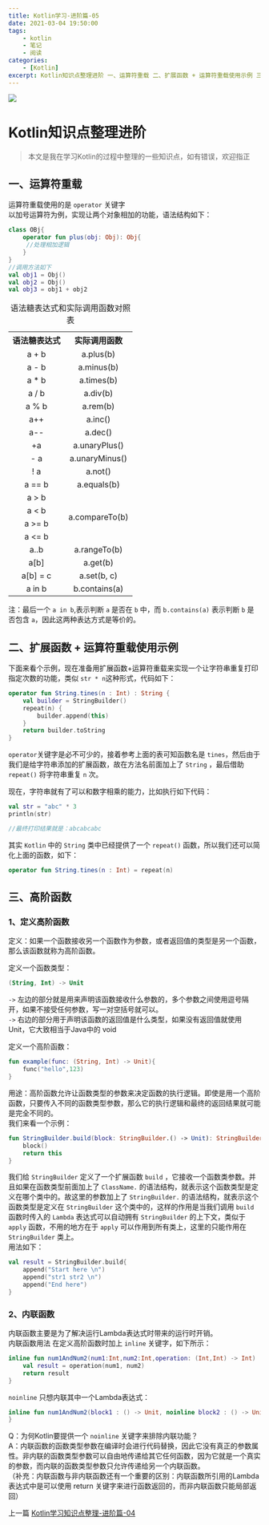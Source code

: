 ```yaml
---
title: Kotlin学习-进阶篇-05
date: 2021-03-04 19:50:00
tags:
    - kotlin
    - 笔记
    - 阅读
categories: 
    - [Kotlin]
excerpt: Kotlin知识点整理进阶 一、运算符重载 二、扩展函数 + 运算符重载使用示例 三、高阶函数 1、定义高阶函数 2、内联函数
---
```

![](https://p3-juejin.byteimg.com/tos-cn-i-k3u1fbpfcp/16bc39bfcece47bd96edee5511fb1ca8~tplv-k3u1fbpfcp-watermark.image)
# Kotlin知识点整理进阶
>本文是我在学习Kotlin的过程中整理的一些知识点，如有错误，欢迎指正
## 一、运算符重载
运算符重载使用的是 `operator` 关键字  
以加号运算符为例，实现让两个对象相加的功能，语法结构如下：
```kotlin
class OBj{
    operator fun plus(obj: Obj): Obj{
     //处理相加逻辑
    } 
}
//调用方法如下
val obj1 = Obj()
val obj2 = Obj()
val obj3 = obj1 + obj2 
```
<table width="400">
    <caption>语法糖表达式和实际调用函数对照表</caption>
    <tr>
        <th>语法糖表达式</th>
        <th>实际调用函数</th>
    </tr>
    <tr>
        <td align="center">a + b</td>
        <td align="center">a.plus(b)</td>
    </tr>
    <tr>
        <td align="center">a - b</td>
        <td align="center">a.minus(b)</td>
    </tr>
    <tr>
        <td align="center">a * b</td>
        <td align="center">a.times(b)</td>
    </tr>
    <tr>
        <td align="center">a / b</td>
        <td align="center">a.div(b)</td>
    </tr>
    <tr>
        <td align="center">a % b</td>
        <td align="center">a.rem(b)</td>
    </tr>
    <tr>
        <td align="center">a++</td>
        <td align="center">a.inc()</td>
    </tr>
    <tr>
        <td align="center">a--</td>
        <td align="center">a.dec()</td>
    </tr>
    <tr>
        <td align="center">+a</td>
        <td align="center">a.unaryPlus()</td>
    </tr>
    <tr>
        <td align="center">- a</td>
        <td align="center">a.unaryMinus()</td>
    </tr>
    <tr>
        <td align="center">! a</td>
        <td align="center">a.not()</td>
    </tr>
    <tr>
        <td align="center">a == b</td>
        <td align="center">a.equals(b)</td>
    </tr>
    <tr>
        <td align="center">a > b </td>
        <td align="center" rowspan="4">a.compareTo(b)</td>
    </tr>
    <tr>
        <td align="center">a < b</td>
    </tr>
    <tr>
        <td align="center">a >= b</td>
    </tr>
    <tr>
        <td align="center">a <= b</td>
    </tr>
    <tr>
        <td align="center">a..b</td>
        <td align="center">a.rangeTo(b)</td>
    </tr>
    <tr>
        <td align="center">a[b]</td>
        <td align="center">a.get(b)</td>
    </tr>
    <tr>
        <td align="center">a[b] = c</td>
        <td align="center">a.set(b, c)</td>
    </tr>
    <tr>
        <td align="center">a in b</td>
        <td align="center">b.contains(a)</td>
    </tr>
</table>

注：最后一个 `a in b`,表示判断 `a` 是否在 `b` 中，而 `b.contains(a)` 表示判断 `b` 是否包含 `a`，因此这两种表达方式是等价的。

## 二、扩展函数 + 运算符重载使用示例
下面来看个示例，现在准备用扩展函数+运算符重载来实现一个让字符串重复打印指定次数的功能，类似 `str * n`这种形式，代码如下：  
```kotlin
operator fun String.tines(n : Int) : String {
    val builder = StringBuilder()
    repeat(n) {
        builder.append(this)
    }
    return builder.toString
}
```
`operator`关键字是必不可少的，接着参考上面的表可知函数名是 `tines`，然后由于我们是给字符串添加的扩展函数，故在方法名前面加上了 `String` ，最后借助 `repeat()` 将字符串重复 `n` 次。  

现在，字符串就有了可以和数字相乘的能力，比如执行如下代码：
```kotlin
val str = "abc" * 3
println(str)

//最终打印结果就是：abcabcabc
```
其实 `Kotlin` 中的 `String` 类中已经提供了一个 `repeat()` 函数，所以我们还可以简化上面的函数，如下：
```kotlin
operator fun String.tines(n : Int) = repeat(n)
```


## 三、高阶函数
### 1、定义高阶函数
定义：如果一个函数接收另一个函数作为参数，或者返回值的类型是另一个函数，那么该函数就称为高阶函数。  

定义一个函数类型：
```kotlin
(String, Int) -> Unit
```
`->` 左边的部分就是用来声明该函数接收什么参数的，多个参数之间使用逗号隔开，如果不接受任何参数，写一对空括号就可以。  
`->` 右边的部分用于声明该函数的返回值是什么类型，如果没有返回值就使用 Unit，它大致相当于Java中的 void  

定义一个高阶函数：
```kotlin
fun example(func: (String, Int) -> Unit){
    func("hello",123)
}
```
用途：高阶函数允许让函数类型的参数来决定函数的执行逻辑。即使是用一个高阶函数，只要传入不同的函数类型参数，那么它的执行逻辑和最终的返回结果就可能是完全不同的。  
我们来看一个示例：
```kotlin
fun StringBuilder.build(block: StringBuilder.() -> Unit): StringBuilder{
    block()
    return this
} 
```
我们给 `StringBuilder` 定义了一个扩展函数 `build` ，它接收一个函数类参数。并且如果在函数类型前面加上了 `ClassName.` 的语法结构，就表示这个函数类型是定义在哪个类中的。故这里的参数加上了 `StringBuilder.` 的语法结构，就表示这个函数类型是定义在 `StringBuilder` 这个类中的，这样的作用是当我们调用 `build` 函数时传入的 `Lambda` 表达式可以自动拥有 `StringBuilder` 的上下文，类似于 `apply` 函数，不用的地方在于 `apply` 可以作用到所有类上，这里的只能作用在 `StringBuilder` 类上。  
用法如下：
```kotlin
val result = StringBuilder.build{
    append("Start here \n")
    append("str1 str2 \n")
    append("End here")
}
```

### 2、内联函数
内联函数主要是为了解决运行Lambda表达式时带来的运行时开销。  
内联函数用法 在定义高阶函数时加上 `inline` 关键字，如下所示：
```kotlin
inline fun num1AndNum2(num1:Int,num2:Int,operation: (Int,Int) -> Int) : Int{
    val result = operation(num1, num2)
    return result
}
```
`noinline` 只想内联其中一个Lambda表达式：
```kotlin
inline fun num1AndNum2(block1 : () -> Unit, noinline block2 : () -> Unit){
}
```
Q：为何Kotlin要提供一个 `noinline` 关键字来排除内联功能？  
A：内联函数的函数类型参数在编译时会进行代码替换，因此它没有真正的参数属性。非内联的函数类型参数可以自由地传递给其它任何函数，因为它就是一个真实的参数，而内联的函数类型参数只允许传递给另一个内联函数。  
（补充：内联函数与非内联函数还有一个重要的区别：内联函数所引用的Lambda表达式中是可以使用 return 关键字来进行函数返回的，而非内联函数只能局部返回）  

上一篇 [Kotlin学习知识点整理-进阶篇-04](https://juejin.cn/post/6892393981695819789)
